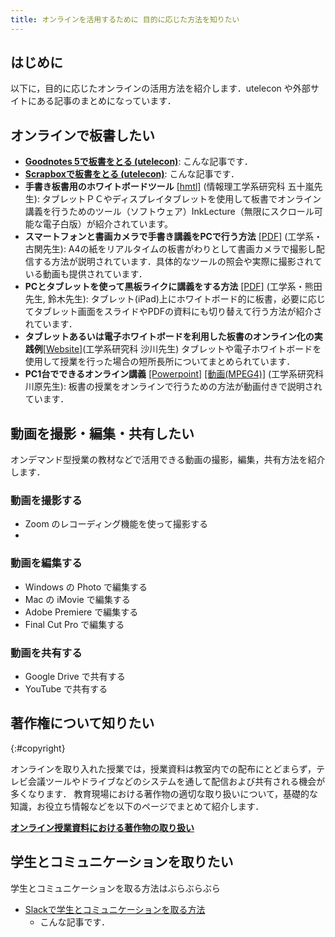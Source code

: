 ```yaml
---
title: オンラインを活用するために 目的に応じた方法を知りたい
---
```


## はじめに

以下に，目的に応じたオンラインの活用方法を紹介します．utelecon や外部サイトにある記事のまとめになっています．


## オンラインで板書したい
- **[Goodnotes 5で板書をとる (utelecon)](#)**: こんな記事です．
- **[Scrapboxで板書をとる (utelecon)](#)**: こんな記事です．
- **手書き板書用のホワイトボードツール**  [\[hmtl\]](https://www-ui.is.s.u-tokyo.ac.jp/~takeo/inklecture/index-j.html) (情報理工学系研究科 五十嵐先生): タブレットＰＣやディスプレイタブレットを使用して板書でオンライン講義を行うためのツール（ソフトウェア）InkLecture（無限にスクロール可能な電子白版）が紹介されています。
- **スマートフォンと書画カメラで手書き講義をPCで行う方法** [\[PDF\]](/faculty_members/materials/doc-cam-lecture.pdf) (工学系・古関先生): A4の紙をリアルタイムの板書がわりとして書画カメラで撮影し配信する方法が説明されています．具体的なツールの照会や実際に撮影されている動画も提供されています．
- **PCとタブレットを使って黒板ライクに講義をする方法** [\[PDF\]](/faculty_members/materials/pc+ipad.pdf) (工学系・熊田先生, 鈴木先生): タブレット(iPad)上にホワイトボード的に板書，必要に応じてタブレット画面をスライドやPDFの資料にも切り替えて行う方法が紹介されています．
- **タブレットあるいは電子ホワイトボードを利用した板書のオンライン化の実践例**[\[Website\]](http://noneq.c.u-tokyo.ac.jp/online_lecture.html)(工学系研究科 沙川先生) タブレットや電子ホワイトボードを使用して授業を行った場合の短所長所についてまとめられています．
- **PC1台でできるオンライン講義** [\[Powerpoint\]](/faculty_members/materials/online_example_1pc.pptx) [\[動画(MPEG4)\]](/faculty_members/materials/online_example_1pc.mp4) (工学系研究科 川原先生): 板書の授業をオンラインで行うための方法が動画付きで説明されています．

## 動画を撮影・編集・共有したい
オンデマンド型授業の教材などで活用できる動画の撮影，編集，共有方法を紹介します．

### 動画を撮影する
* Zoom のレコーディング機能を使って撮影する
* 

### 動画を編集する
* Windows の Photo で編集する
* Mac の iMovie で編集する
* Adobe Premiere で編集する
* Final Cut Pro で編集する

### 動画を共有する
* Google Drive で共有する
* YouTube で共有する

## 著作権について知りたい
{:#copyright}

オンラインを取り入れた授業では，授業資料は教室内での配布にとどまらず，テレビ会議ツールやドライブなどのシステムを通して配信および共有される機会が多くなります．
教育現場における著作物の適切な取り扱いについて，基礎的な知識，お役立ち情報などを以下のページでまとめて紹介します．

**[オンライン授業資料における著作物の取り扱い](/articles/copyright-overview/)**

## 学生とコミュニケーションを取りたい
学生とコミュニケーションを取る方法はぶらぶらぶら

- [Slackで学生とコミュニケーションを取る方法](/articles/slack-communication)
    - こんな記事です．
    


